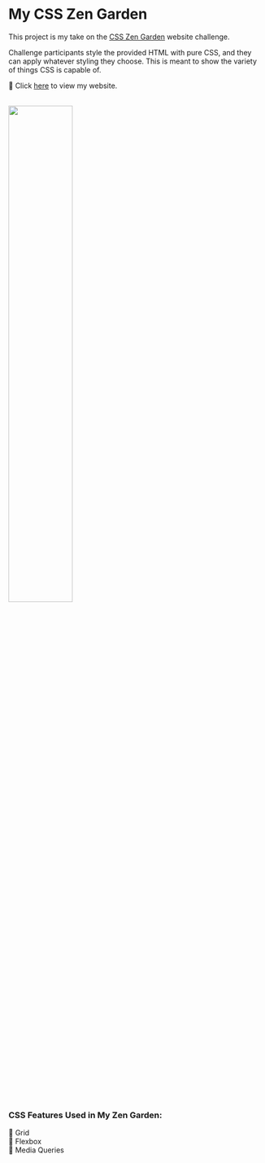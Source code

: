 # My CSS Zen Garden

This project is my take on the [CSS Zen Garden](http://csszengarden.com/) website challenge.

Challenge participants style the provided HTML with pure CSS, and they can apply whatever styling they choose. This is meant to show the variety of things CSS is capable of.

:link: Click [here](https://dayna-schlenk.github.io/css-zen-garden/) to view my website.

<br>

<img src="" width="50%">

<br>

### CSS Features Used in My Zen Garden:
:doughnut: Grid <br>
:doughnut: Flexbox <br>
:doughnut: Media Queries <br>